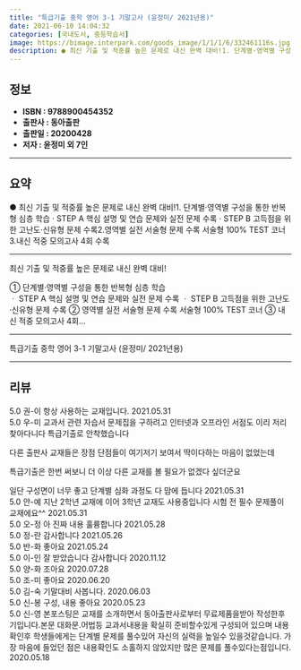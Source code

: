 ```yaml
---
title: "특급기출 중학 영어 3-1 기말고사 (윤정미/ 2021년용)"
date: 2021-06-10 14:04:32
categories: [국내도서, 중등학습서]
image: https://bimage.interpark.com/goods_image/1/1/1/6/332461116s.jpg
description: ● 최신 기출 및 적중률 높은 문제로 내신 완벽 대비!1. 단계별·영역별 구성을 통한 반복형 심층 학습 · STEP A 핵심 설명 및 연습 문제와 실전 문제 수록 · STEP B 고득점을 위한 고난도·신유형 문제 수록2.영역별 실전 서술형 문제 수록 서술형 100% TEST 코너3
---
```


## **정보**

- **ISBN : 9788900454352**
- **출판사 : 동아출판**
- **출판일 : 20200428**
- **저자 : 윤정미 외 7인**

------



## **요약**

●  최신 기출 및 적중률 높은 문제로 내신 완벽 대비!1. 단계별·영역별 구성을 통한 반복형 심층 학습  · STEP A 핵심 설명 및 연습 문제와 실전 문제 수록 · STEP B 고득점을 위한 고난도·신유형 문제 수록2.영역별 실전 서술형 문제 수록  서술형 100% TEST 코너3.내신 적중 모의고사 4회 수록

------

최신 기출 및 적중률 높은 문제로 내신 완벽 대비!

 ① 단계별·영역별 구성을 통한 반복형 심층 학습  
 ㆍ STEP A 핵심 설명 및 연습 문제와 실전 문제 수록
 ㆍ STEP B 고득점을 위한 고난도·신유형 문제 수록
② 영역별 실전 서술형 문제 수록  서술형 100% TEST 코너
③ 내신 적중 모의고사 4회... 

------


특급기출 중학 영어 3-1 기말고사 (윤정미/ 2021년용) 

------


## **리뷰** 

5.0 권-이 항상 사용하는 교재입니다. 2021.05.31 <br/>5.0 우-미 교과서 관련 자습서 문제집을 구하려고 인터넷과 오프라인 서점도 이리 저리 찾아다니다 특급기출로 안착했습니다 

다른 출판사 교재들은 장점 단점들이 여기저기 보여서 딱이다하는 마음이 없었는데 

특급기출은 한번 써보니 더 이상 다른 교재를 볼 필요가 없겠다 싶더군요 

일단 구성면이 너무 좋고 단계별 심화 과정도 다 맘에 듭니다 2021.05.31 <br/>5.0 안-예 지난 2학년 교재에 이어 3학년 교재도 사용중입니다 시험 전 필수 문제풀이 교재에요^^ 2021.05.31 <br/>5.0 오-정 아 진짜 내용 훌륭합니다 2021.05.28 <br/>5.0 정-란 감사합니다  2021.05.26 <br/>5.0 반-화 좋아요 2021.05.24 <br/>5.0 이-인 잘 받았습니다 
감사합니다  2020.11.12 <br/>5.0 양-화 조아요 2020.07.28 <br/>5.0 조-미 좋아요 2020.06.20 <br/>5.0 김-숙 기말대비 사봅니다. 2020.06.03 <br/>5.0 신-봉 구성, 내용 좋아요 2020.05.23 <br/>5.0 신-영 본포스팅은 교재를 소개하면서 동아출판사로부터 무료제품을받아 작성한후기입니다.본문 대화문.어법등 교과서내용을 확실히 준비할수있게 구성되어 있으며 내용확인후 학생들에게는 단계별 문제를 풀수있어 자신의 실력을 높일수 있을것같습니다. 가장 마음에 들었던 점은 내용확인도 소홀하지 않았지만 많은 문제를 풀수있다는점입니다. 2020.05.18 <br/>